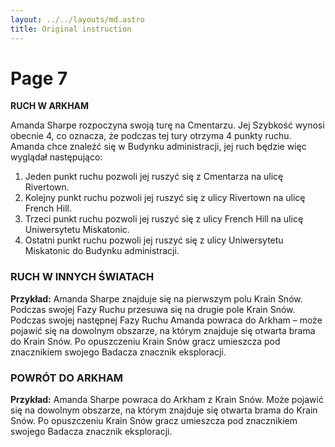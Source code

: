 ```yaml
---
layout: ../../layouts/md.astro
title: Original instruction
---
```


# Page 7

**RUCH W ARKHAM**

Amanda Sharpe rozpoczyna swoją turę na Cmentarzu. Jej Szybkość wynosi obecnie 4, co oznacza, że podczas tej tury otrzyma 4 punkty ruchu. Amanda chce znaleźć się w Budynku administracji, jej ruch będzie więc wyglądał następująco:

1. Jeden punkt ruchu pozwoli jej ruszyć się z Cmentarza na ulicę Rivertown.
2. Kolejny punkt ruchu pozwoli jej ruszyć się z ulicy Rivertown na ulicę French Hill.
3. Trzeci punkt ruchu pozwoli jej ruszyć się z ulicy French Hill na ulicę Uniwersytetu Miskatonic.
4. Ostatni punkt ruchu pozwoli jej ruszyć się z ulicy Uniwersytetu Miskatonic do Budynku administracji.

### RUCH W INNYCH ŚWIATACH

**Przykład:**
Amanda Sharpe znajduje się na pierwszym polu Krain Snów. Podczas swojej Fazy Ruchu przesuwa się na drugie pole Krain Snów. Podczas swojej następnej Fazy Ruchu Amanda powraca do Arkham – może pojawić się na dowolnym obszarze, na którym znajduje się otwarta brama do Krain Snów. Po opuszczeniu Krain Snów gracz umieszcza pod znacznikiem swojego Badacza znacznik eksploracji.

### POWRÓT DO ARKHAM

**Przykład:**
Amanda Sharpe powraca do Arkham z Krain Snów. Może pojawić się na dowolnym obszarze, na którym znajduje się otwarta brama do Krain Snów. Po opuszczeniu Krain Snów gracz umieszcza pod znacznikiem swojego Badacza znacznik eksploracji.
